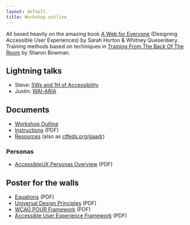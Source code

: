 ```yaml
---
layout: default
title: Workshop outline
---
```


All based heavily on the amazing book [A Web for Everyone](http://rosenfeldmedia.com/books/a-web-for-everyone/) (Designing Accessible User Experiences) by Sarah Horton & Whitney Quesenbery. Training methods based on techniques in [Training From The Back Of The Room](http://bowperson.com/training-from-the-back-of-the-room/) by Sharon Bowman.

## Lightning talks

* Steve: [5Ws and 1H of Accessibility](decks/lightning-talk-steve.pdf)
* Justin: [WAI-ARIA](decks/lightning-talk-justin.pdf)

## Documents

* [Workshop Outline](workshop-outline/)
* [Instructions](decks/instructions.pdf) (PDF)
* [Resources](resources/) (also as [ctfeds.org/gaadr](http://ctfeds.org/gaadr))


### Personas

* [AccessibleUX Personas Overview](personas/AccessibleUX-Personas-Overview1.pdf) (PDF)


## Poster for the walls

* [Equations](print-for-wall/equations.pdf) (PDF)
* [Universal Design Principles](print-for-wall/universal-design-principles.pdf) (PDF)
* [WCAG POUR Framework](print-for-wall/wcag-pour-framework.pdf) (PDF)
* [Accessible User Experience Framework](print-for-wall/accessible-user-experience-framework-print.pdf) (PDF)
